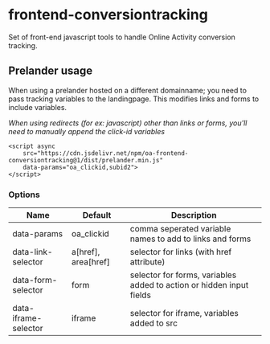 # frontend-conversiontracking

Set of front-end javascript tools to handle Online Activity conversion tracking. 

## Prelander usage
When using a prelander hosted on a different domainname; you need to pass tracking variables to the landingpage. This modifies links and forms to include variables. 

*When using redirects (for ex: javascript) other than links or forms, you'll need to manually append the click-id variables*

    <script async 
		src="https://cdn.jsdelivr.net/npm/oa-frontend-conversiontracking@1/dist/prelander.min.js"
		data-params="oa_clickid,subid2">
	</script>

### Options
| Name | Default | Description |
|--|--| -- |
| data-params | oa_clickid | comma seperated variable names to add to links and forms  |
|data-link-selector | a[href], area[href] | selector for links (with href attribute) |
| data-form-selector | form |selector for forms, variables added to action or hidden input fields |
| data-iframe-selector | iframe |selector for iframe, variables added to src |





